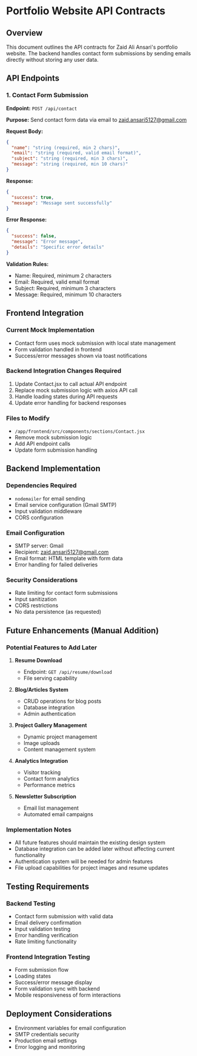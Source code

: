 # Portfolio Website API Contracts

## Overview
This document outlines the API contracts for Zaid Ali Ansari's portfolio website. The backend handles contact form submissions by sending emails directly without storing any user data.

## API Endpoints

### 1. Contact Form Submission
**Endpoint:** `POST /api/contact`

**Purpose:** Send contact form data via email to zaid.ansari5127@gmail.com

**Request Body:**
```json
{
  "name": "string (required, min 2 chars)",
  "email": "string (required, valid email format)",
  "subject": "string (required, min 3 chars)",
  "message": "string (required, min 10 chars)"
}
```

**Response:**
```json
{
  "success": true,
  "message": "Message sent successfully"
}
```

**Error Response:**
```json
{
  "success": false,
  "message": "Error message",
  "details": "Specific error details"
}
```

**Validation Rules:**
- Name: Required, minimum 2 characters
- Email: Required, valid email format
- Subject: Required, minimum 3 characters
- Message: Required, minimum 10 characters

## Frontend Integration

### Current Mock Implementation
- Contact form uses mock submission with local state management
- Form validation handled in frontend
- Success/error messages shown via toast notifications

### Backend Integration Changes Required
1. Update Contact.jsx to call actual API endpoint
2. Replace mock submission logic with axios API call
3. Handle loading states during API requests
4. Update error handling for backend responses

### Files to Modify
- `/app/frontend/src/components/sections/Contact.jsx`
- Remove mock submission logic
- Add API endpoint calls
- Update form submission handling

## Backend Implementation

### Dependencies Required
- `nodemailer` for email sending
- Email service configuration (Gmail SMTP)
- Input validation middleware
- CORS configuration

### Email Configuration
- SMTP server: Gmail
- Recipient: zaid.ansari5127@gmail.com
- Email format: HTML template with form data
- Error handling for failed deliveries

### Security Considerations
- Rate limiting for contact form submissions
- Input sanitization
- CORS restrictions
- No data persistence (as requested)

## Future Enhancements (Manual Addition)

### Potential Features to Add Later
1. **Resume Download**
   - Endpoint: `GET /api/resume/download`
   - File serving capability

2. **Blog/Articles System**
   - CRUD operations for blog posts
   - Database integration
   - Admin authentication

3. **Project Gallery Management**
   - Dynamic project management
   - Image uploads
   - Content management system

4. **Analytics Integration**
   - Visitor tracking
   - Contact form analytics
   - Performance metrics

5. **Newsletter Subscription**
   - Email list management
   - Automated email campaigns

### Implementation Notes
- All future features should maintain the existing design system
- Database integration can be added later without affecting current functionality
- Authentication system will be needed for admin features
- File upload capabilities for project images and resume updates

## Testing Requirements

### Backend Testing
- Contact form submission with valid data
- Email delivery confirmation
- Input validation testing
- Error handling verification
- Rate limiting functionality

### Frontend Integration Testing
- Form submission flow
- Loading states
- Success/error message display
- Form validation sync with backend
- Mobile responsiveness of form interactions

## Deployment Considerations
- Environment variables for email configuration
- SMTP credentials security
- Production email settings
- Error logging and monitoring